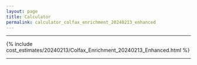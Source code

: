 ```yaml
---
layout: page
title: Calculator
permalink: calculator_colfax_enrichment_20240213_enhanced
---
```


___

{% include cost_estimates/20240213/Colfax_Enrichment_20240213_Enhanced.html %}

___

